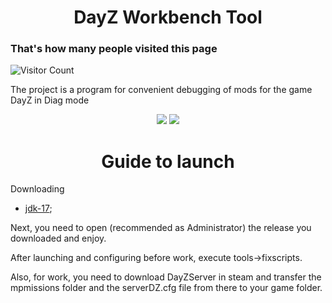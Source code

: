 <h1 align="center">DayZ Workbench Tool</h1>

<p align="center">
<h3>That's how many people visited this page</h3>

![Visitor Count](https://profile-counter.glitch.me/DayZWorkbenchTool/count.svg)
</p>

The project is a program for convenient debugging of mods for the game DayZ in Diag mode
<p align="center">
<img src="https://img.shields.io/badge/made%20by-Demands-blue.svg" >
<img src="https://badges.frapsoft.com/os/v1/open-source.svg?v=103" >
</p>

<h1 align="center">Guide to launch</h1>

Downloading
- [jdk-17](https://www.oracle.com/java/technologies/javase/jdk17-archive-downloads.html);

Next, you need to open (recommended as Administrator) the release you downloaded and enjoy.

After launching and configuring before work, execute tools->fixscripts.

Also, for work, you need to download DayZServer in steam and transfer the mpmissions folder and the serverDZ.cfg file from there to your game folder.
